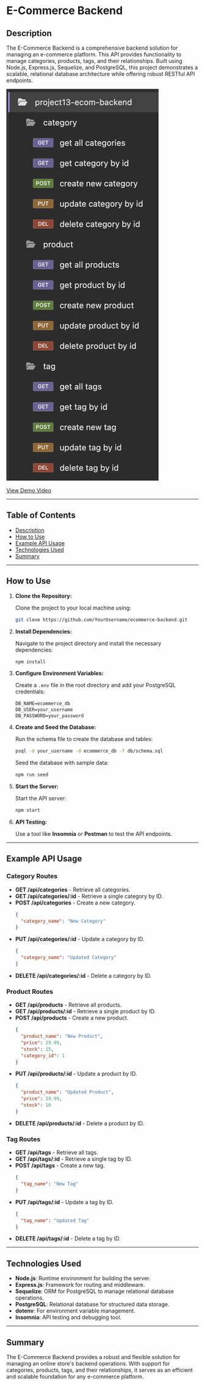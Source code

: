# E-Commerce Backend

## Description

The E-Commerce Backend is a comprehensive backend solution for managing an e-commerce platform. This API provides functionality to manage categories, products, tags, and their relationships. Built using Node.js, Express.js, Sequelize, and PostgreSQL, this project demonstrates a scalable, relational database architecture while offering robust RESTful API endpoints.

![Screenshot of the E-Commerce Backend API](assets/ss.png)

[View Demo Video](https://drive.google.com/file/d/1xPIg20mIDbsKOS97dCxLzpXYmqCIG0I2/view?usp=sharing)

---

## Table of Contents

- [Description](#description)
- [How to Use](#how-to-use)
- [Example API Usage](#example-api-usage)
- [Technologies Used](#technologies-used)
- [Summary](#summary)

---

## How to Use

1. **Clone the Repository:**

   Clone the project to your local machine using:

   ```bash
   git clone https://github.com/YourUsername/ecommerce-backend.git
   ```

2. **Install Dependencies:**

   Navigate to the project directory and install the necessary dependencies:

   ```bash
   npm install
   ```

3. **Configure Environment Variables:**

   Create a `.env` file in the root directory and add your PostgreSQL credentials:

   ```env
   DB_NAME=ecommerce_db
   DB_USER=your_username
   DB_PASSWORD=your_password
   ```

4. **Create and Seed the Database:**

   Run the schema file to create the database and tables:

   ```bash
   psql -U your_username -d ecommerce_db -f db/schema.sql
   ```

   Seed the database with sample data:

   ```bash
   npm run seed
   ```

5. **Start the Server:**

   Start the API server:

   ```bash
   npm start
   ```

6. **API Testing:**

   Use a tool like **Insomnia** or **Postman** to test the API endpoints.

---

## Example API Usage

### **Category Routes**

- **GET /api/categories** - Retrieve all categories.
- **GET /api/categories/:id** - Retrieve a single category by ID.
- **POST /api/categories** - Create a new category.
  ```json
  {
    "category_name": "New Category"
  }
  ```
- **PUT /api/categories/:id** - Update a category by ID.
  ```json
  {
    "category_name": "Updated Category"
  }
  ```
- **DELETE /api/categories/:id** - Delete a category by ID.

### **Product Routes**

- **GET /api/products** - Retrieve all products.
- **GET /api/products/:id** - Retrieve a single product by ID.
- **POST /api/products** - Create a new product.
  ```json
  {
    "product_name": "New Product",
    "price": 29.99,
    "stock": 15,
    "category_id": 1
  }
  ```
- **PUT /api/products/:id** - Update a product by ID.
  ```json
  {
    "product_name": "Updated Product",
    "price": 19.99,
    "stock": 10
  }
  ```
- **DELETE /api/products/:id** - Delete a product by ID.

### **Tag Routes**

- **GET /api/tags** - Retrieve all tags.
- **GET /api/tags/:id** - Retrieve a single tag by ID.
- **POST /api/tags** - Create a new tag.
  ```json
  {
    "tag_name": "New Tag"
  }
  ```
- **PUT /api/tags/:id** - Update a tag by ID.
  ```json
  {
    "tag_name": "Updated Tag"
  }
  ```
- **DELETE /api/tags/:id** - Delete a tag by ID.

---

## Technologies Used

- **Node.js**: Runtime environment for building the server.
- **Express.js**: Framework for routing and middleware.
- **Sequelize**: ORM for PostgreSQL to manage relational database operations.
- **PostgreSQL**: Relational database for structured data storage.
- **dotenv**: For environment variable management.
- **Insomnia**: API testing and debugging tool.

---

## Summary

The E-Commerce Backend provides a robust and flexible solution for managing an online store's backend operations. With support for categories, products, tags, and their relationships, it serves as an efficient and scalable foundation for any e-commerce platform.
